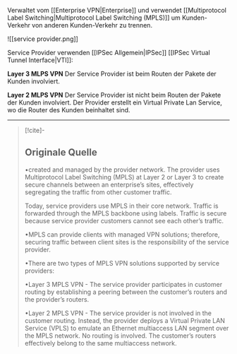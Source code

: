 Verwaltet vom [[Enterprise VPN|Enterprise]] und verwendet [[Multiprotocol Label Switching|Multiprotocol Label Switching (MPLS)]] um Kunden-Verkehr von anderen Kunden-Verkehr zu trennen.

![[service provider.png]]

Service Provider verwenden [[IPSec Allgemein|IPSec]] [[IPSec Virtual Tunnel Interface|VTI]]:

**Layer 3 MLPS VPN**
Der Service Provider ist beim Routen der Pakete der Kunden involviert.

**Layer 2 MLPS VPN**
Der Service Provider ist nicht beim Routen der Pakete der Kunden involviert. Der Provider erstellt ein Virtual Private Lan Service, wo die Router des Kunden beinhaltet sind.

---

> [!cite]-
> ## Originale Quelle
> •created and managed by the provider network. The provider uses Multiprotocol Label Switching (MPLS) at Layer 2 or Layer 3 to create secure channels between an enterprise’s sites, effectively segregating the traffic from other customer traffic.
>
> Today, service providers use MPLS in their core network. Traffic is forwarded through the MPLS backbone using labels. Traffic is secure because service provider customers cannot see each other’s traffic.
>
> •MPLS can provide clients with managed VPN solutions; therefore, securing traffic between client sites is the responsibility of the service provider.
>
> •There are two types of MPLS VPN solutions supported by service providers:
>
> •Layer 3 MPLS VPN - The service provider participates in customer routing by establishing a peering between the customer’s routers and the provider’s routers.
>
> •Layer 2 MPLS VPN - The service provider is not involved in the customer routing. Instead, the provider deploys a Virtual Private LAN Service (VPLS) to emulate an Ethernet multiaccess LAN segment over the MPLS network. No routing is involved. The customer’s routers effectively belong to the same multiaccess network.